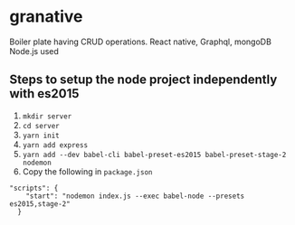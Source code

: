 # granative
Boiler plate having CRUD operations. React native, Graphql, mongoDB Node.js used

## Steps to setup the node project independently with es2015

1. `mkdir server`
2. `cd server`
3. `yarn init`
4. `yarn add express`
5. `yarn add --dev babel-cli babel-preset-es2015 babel-preset-stage-2 nodemon`
6. Copy the following in `package.json`

```
"scripts": {
    "start": "nodemon index.js --exec babel-node --presets  es2015,stage-2"
  }

```
